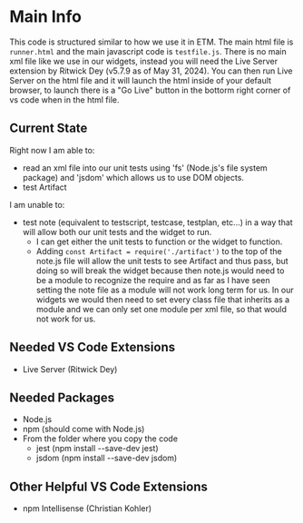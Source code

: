 # Main Info
This code is structured similar to how we use it in ETM. The main html file is `runner.html` and the main javascript code is `testfile.js`. There is no main xml file like we use in our widgets, instead you will need the Live Server extension by Ritwick Dey (v5.7.9 as of May 31, 2024). You can then run Live Server on the html file and it will launch the html inside of your default browser, to launch there is a "Go Live" button in the bottorm right corner of vs code when in the html file. 

## Current State
Right now I am able to:
- read an xml file into our unit tests using 'fs' (Node.js's file system package) and 'jsdom' which allows us to use DOM objects.
- test Artifact

I am unable to:
- test note (equivalent to testscript, testcase, testplan, etc...) in a way that will allow both our unit tests and the widget to run.
    - I can get either the unit tests to function or the widget to function.
    - Adding `const Artifact = require('./artifact')` to the top of the note.js file will allow the unit tests to see Artifact and thus pass, but doing so will break the widget because then note.js would need to be a module to recognize the require and as far as I have seen setting the note file as a module will not work long term for us. In our widgets we would then need to set every class file that inherits as a module and we can only set one module per xml file, so that would not work for us. 

## Needed VS Code Extensions
- Live Server (Ritwick Dey)

## Needed Packages
- Node.js
- npm (should come with Node.js)
- From the folder where you copy the code
    - jest (npm install --save-dev jest)
    - jsdom (npm install --save-dev jsdom)

## Other Helpful VS Code Extensions
- npm Intellisense (Christian Kohler)
